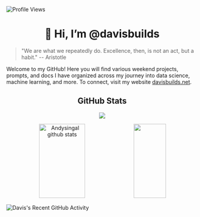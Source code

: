![Profile Views](https://komarev.com/ghpvc/?username=davisbuilds&style=flat)

<!--Title @davisbuilds-->
<h1 align="center">👋 Hi, I’m @davisbuilds</h1>

> "We are what we repeatedly do. Excellence, then, is not an act, but a habit." -- Aristotle<br>

Welcome to my GitHub! Here you will find various weekend projects, prompts, and docs I have organized across my journey into data science, machine learning, and more. To connect, visit my website [davisbuilds.net](https://davisbuilds.net).<br>

<h2 align="center">GitHub Stats</h2>

<!--Total Contributions--> 
<p align="center">
<img src="https://github-readme-streak-stats.herokuapp.com?user=davisbuilds&theme=tokyonight_duo&hide_border=true">
</p>

<!--GitHub Stats--> 
<div align="center">  
  <img width="49%" height="195px" src="https://github-readme-stats.vercel.app/api?username=davisbuilds&show_icons=true&count_private=true&hide_border=true&title_color=00b3ff&icon_color=00b4ff&text_color=c9d1d9&bg_color=0d1117" alt="Andysingal github stats" /> 
  <img width="41%" height="195px" src="https://github-readme-stats.vercel.app/api/top-langs/?username=davisbuilds&layout=compact&hide_border=true&title_color=00b3ff&text_color=00b4ff&bg_color=0d1117" />
</div> 

<!--Activity Graph-->
![Davis's Recent GitHub Activity](https://github-readme-activity-graph.vercel.app/graph?username=davisbuilds&bg_color=0d1117&color=ffffff&line=00b3ff&point=f9fafa&area=true&hide_border=true)
